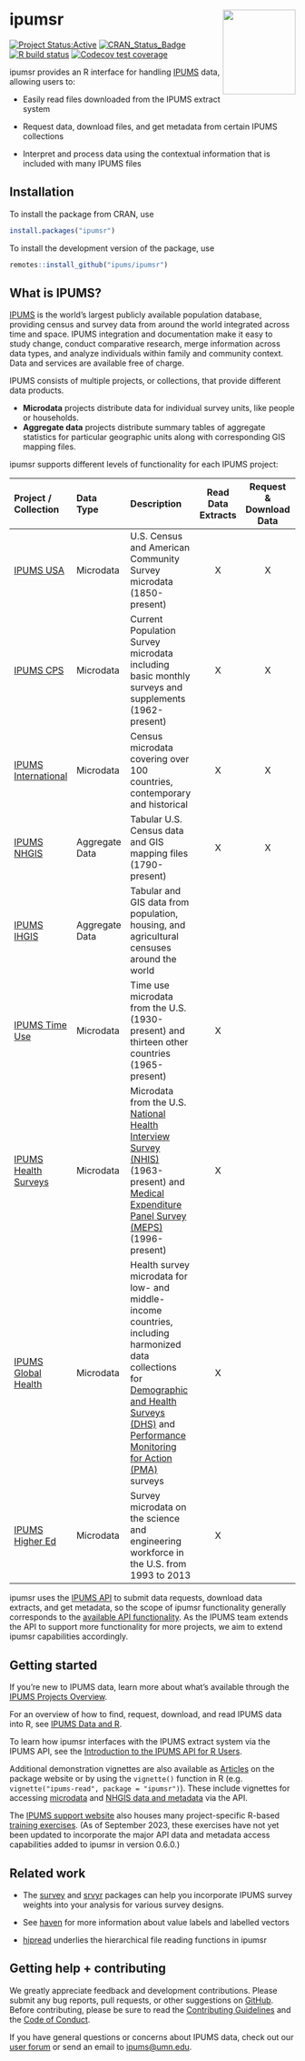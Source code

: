 
<!-- README.md is generated from README.Rmd. Please edit that file -->

# ipumsr <img src="man/figures/logo.png" align="right" height="149" width="128.5"/>

<!-- badges: start -->

[![Project
Status:Active](https://www.repostatus.org/badges/latest/active.svg)](https://www.repostatus.org/#active)
[![CRAN_Status_Badge](https://www.r-pkg.org/badges/version/ipumsr)](https://CRAN.R-project.org/package=ipumsr)
[![R build
status](https://github.com/ipums/ipumsr/workflows/R-CMD-check/badge.svg)](https://github.com/ipums/ipumsr/actions)
[![Codecov test
coverage](https://codecov.io/gh/ipums/ipumsr/branch/main/graph/badge.svg)](https://app.codecov.io/gh/ipums/ipumsr?branch=main)

<!-- badges: end -->

ipumsr provides an R interface for handling
[IPUMS](https://www.ipums.org) data, allowing users to:

- Easily read files downloaded from the IPUMS extract system

- Request data, download files, and get metadata from certain IPUMS
  collections

- Interpret and process data using the contextual information that is
  included with many IPUMS files

## Installation

To install the package from CRAN, use

``` r
install.packages("ipumsr")
```

To install the development version of the package, use

``` r
remotes::install_github("ipums/ipumsr")
```

## What is IPUMS?

[IPUMS](https://www.ipums.org/mission-purpose) is the world’s largest
publicly available population database, providing census and survey data
from around the world integrated across time and space. IPUMS
integration and documentation make it easy to study change, conduct
comparative research, merge information across data types, and analyze
individuals within family and community context. Data and services are
available free of charge.

IPUMS consists of multiple projects, or collections, that provide
different data products.

- **Microdata** projects distribute data for individual survey units,
  like people or households.
- **Aggregate data** projects distribute summary tables of aggregate
  statistics for particular geographic units along with corresponding
  GIS mapping files.

ipumsr supports different levels of functionality for each IPUMS
project:

<table class="table-hover table-bordered table-proj-summary">
<thead>
<tr>
<th style="text-align:left;">
Project / Collection
</th>
<th style="text-align:left;">
Data Type
</th>
<th style="text-align:left;">
Description
</th>
<th style="text-align:center;">
Read Data Extracts
</th>
<th style="text-align:center;">
Request & Download Data
</th>
<th style="text-align:center;">
Browse Metadata
</th>
</tr>
</thead>
<tbody>
<tr>
<td style="text-align:left;">
<a href='https://usa.ipums.org/usa/'>IPUMS USA</a>
</td>
<td style="text-align:left;">
Microdata
</td>
<td style="text-align:left;">
U.S. Census and American Community Survey microdata (1850-present)
</td>
<td style="text-align:center;">
X
</td>
<td style="text-align:center;">
X
</td>
<td style="text-align:center;">
</td>
</tr>
<tr>
<td style="text-align:left;">
<a href='https://cps.ipums.org/cps/'>IPUMS CPS</a>
</td>
<td style="text-align:left;">
Microdata
</td>
<td style="text-align:left;">
Current Population Survey microdata including basic monthly surveys and
supplements (1962-present)
</td>
<td style="text-align:center;">
X
</td>
<td style="text-align:center;">
X
</td>
<td style="text-align:center;">
</td>
</tr>
<tr>
<td style="text-align:left;">
<a href='https://international.ipums.org/international/'>IPUMS
International</a>
</td>
<td style="text-align:left;">
Microdata
</td>
<td style="text-align:left;">
Census microdata covering over 100 countries, contemporary and
historical
</td>
<td style="text-align:center;">
X
</td>
<td style="text-align:center;">
X
</td>
<td style="text-align:center;">
</td>
</tr>
<tr>
<td style="text-align:left;">
<a href='https://www.nhgis.org/'>IPUMS NHGIS</a>
</td>
<td style="text-align:left;">
Aggregate Data
</td>
<td style="text-align:left;">
Tabular U.S. Census data and GIS mapping files (1790-present)
</td>
<td style="text-align:center;">
X
</td>
<td style="text-align:center;">
X
</td>
<td style="text-align:center;">
X
</td>
</tr>
<tr>
<td style="text-align:left;">
<a href='https://ihgis.ipums.org/'>IPUMS IHGIS</a>
</td>
<td style="text-align:left;">
Aggregate Data
</td>
<td style="text-align:left;">
Tabular and GIS data from population, housing, and agricultural censuses
around the world
</td>
<td style="text-align:center;">
</td>
<td style="text-align:center;">
</td>
<td style="text-align:center;">
</td>
</tr>
<tr>
<td style="text-align:left;">
<a href='https://timeuse.ipums.org/'>IPUMS Time Use</a>
</td>
<td style="text-align:left;">
Microdata
</td>
<td style="text-align:left;">
Time use microdata from the U.S. (1930-present) and thirteen other
countries (1965-present)
</td>
<td style="text-align:center;">
X
</td>
<td style="text-align:center;">
</td>
<td style="text-align:center;">
</td>
</tr>
<tr>
<td style="text-align:left;">
<a href='https://healthsurveys.ipums.org/'>IPUMS Health Surveys</a>
</td>
<td style="text-align:left;">
Microdata
</td>
<td style="text-align:left;">
Microdata from the U.S. <a href='https://nhis.ipums.org/nhis/'>National
Health Interview Survey (NHIS)</a> (1963-present) and
<a href='https://meps.ipums.org/meps/'>Medical Expenditure Panel Survey
(MEPS)</a> (1996-present)
</td>
<td style="text-align:center;">
X
</td>
<td style="text-align:center;">
</td>
<td style="text-align:center;">
</td>
</tr>
<tr>
<td style="text-align:left;">
<a href='https://globalhealth.ipums.org/'>IPUMS Global Health</a>
</td>
<td style="text-align:left;">
Microdata
</td>
<td style="text-align:left;">
Health survey microdata for low- and middle-income countries, including
harmonized data collections for
<a href='https://www.idhsdata.org/'>Demographic and Health Surveys
(DHS)</a> and <a href='https://pma.ipums.org/'>Performance Monitoring
for Action (PMA)</a> surveys
</td>
<td style="text-align:center;">
X
</td>
<td style="text-align:center;">
</td>
<td style="text-align:center;">
</td>
</tr>
<tr>
<td style="text-align:left;">
<a href='https://highered.ipums.org/highered/'>IPUMS Higher Ed</a>
</td>
<td style="text-align:left;">
Microdata
</td>
<td style="text-align:left;">
Survey microdata on the science and engineering workforce in the U.S.
from 1993 to 2013
</td>
<td style="text-align:center;">
X
</td>
<td style="text-align:center;">
</td>
<td style="text-align:center;">
</td>
</tr>
</tbody>
</table>

ipumsr uses the [IPUMS API](https://developer.ipums.org/) to submit data
requests, download data extracts, and get metadata, so the scope of
ipumsr functionality generally corresponds to the [available API
functionality](https://developer.ipums.org/docs/v2/apiprogram/apis/). As
the IPUMS team extends the API to support more functionality for more
projects, we aim to extend ipumsr capabilities accordingly.

## Getting started

If you’re new to IPUMS data, learn more about what’s available through
the [IPUMS Projects Overview](https://www.ipums.org/overview).

For an overview of how to find, request, download, and read IPUMS data
into R, see [IPUMS Data and
R](https://tech.popdata.org/ipumsr/articles/ipums.html).

To learn how ipumsr interfaces with the IPUMS extract system via the
IPUMS API, see the [Introduction to the IPUMS API for R
Users](https://tech.popdata.org/ipumsr/articles/ipums-api.html).

Additional demonstration vignettes are also available as
[Articles](https://tech.popdata.org/ipumsr/articles/) on the package
website or by using the `vignette()` function in R (e.g.
`vignette("ipums-read", package = "ipumsr")`). These include vignettes
for accessing
[microdata](https://tech.popdata.org/ipumsr/articles/ipums-api-micro.html)
and [NHGIS data and
metadata](https://tech.popdata.org/ipumsr/articles/ipums-api-nhgis.html)
via the API.

The [IPUMS support website](https://www.ipums.org/support) also houses
many project-specific R-based [training
exercises](https://www.ipums.org/support/exercises). (As of September
2023, these exercises have not yet been updated to incorporate the major
API data and metadata access capabilities added to ipumsr in version
0.6.0.)

## Related work

- The [survey](http://r-survey.r-forge.r-project.org/survey/) and
  [srvyr](https://github.com/gergness/srvyr/) packages can help you
  incorporate IPUMS survey weights into your analysis for various survey
  designs.

- See [haven](https://haven.tidyverse.org/index.html) for more
  information about value labels and labelled vectors

- [hipread](https://github.com/ipums/hipread) underlies the hierarchical
  file reading functions in ipumsr

## Getting help + contributing

We greatly appreciate feedback and development contributions. Please
submit any bug reports, pull requests, or other suggestions on
[GitHub](https://github.com/ipums/ipumsr/issues). Before contributing,
please be sure to read the [Contributing
Guidelines](https://github.com/ipums/ipumsr/blob/master/CONTRIBUTING.md)
and the [Code of
Conduct](https://github.com/ipums/ipumsr/blob/master/CONDUCT.md).

If you have general questions or concerns about IPUMS data, check out
our [user forum](https://forum.ipums.org) or send an email to
<ipums@umn.edu>.
